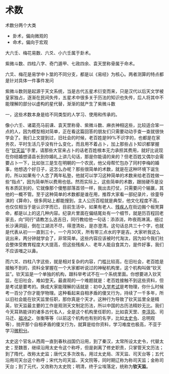 # 术数

术数分两个大类

+ 卦术，偏向微观的
+ 命术，偏向于宏观

大六壬、梅花易数、六爻、小六壬属于卦术。

紫微斗数、四柱八字、奇门遁甲、七政四余、袁天罡称骨属于命术。



六爻、梅花是易学中卜筮的不同分支，都是以《易经》为核心。两者测算的特点都是针对具体一件事件发问



紫微斗数则是起源于天文系统，当是古代五星术衍变而来，只是汉代以后天文学被皇家独占，逐渐在民间失传，五星术中很多关于历法的知识也失传，后人将其中不能理解的部分以虚构的星代替，渐渐的就产生了紫微斗数





一，这些术数本身是给不同类型的人学习、使用和传承的。

像小六壬、诸葛亮马前课、袁天罡称骨、紫微斗数、麻衣神相这些，比较适合笨一点的人，因为模型相对简单，正在看这篇回答的朋友们只需要动动手查一查就很快学会了。我们上文提到过，旧社会的时候，老百姓是99%不识字的，也都是在家务农，平时生活几乎没有什么变化，而且用不着占卜，加上那些占卜知识都掌握在“[钦天监](https://www.zhihu.com/search?q=钦天监&search_source=Entity&hybrid_search_source=Entity&hybrid_search_extra={"sourceType"%3A"answer"%2C"sourceId"%3A2770477487})”手里，请那些大官来占卜的话老百姓根本无力承担其费用，就好比说现在你结婚想请县长到你婚礼上讲几句话，那是你能请的来的？但老百姓又偶尔会需要占卜一下，比如张三是生在明朝的一个农民，他父母帮忙包办了同村李梅的婚事，他想选个好日子，这怎么办呢？那些很简单的术数，就是在这种环境下诞生的，所以如果有个人念了两年私塾，他就可以学习这种简单的术数来给老百姓做一些“指点”，因为简单所以费用也低。然而实际上，这些简单的术数，跟抛硬币是没有本质区别的，它就像那个傻憨部落首领一样，我出去打仗，只需要问个输赢，其他的一概不管。至于这种简单的术数都是谁在用，推荐大家看一部纪录片，徐童导演的《算命》，很多网站上都能搜到，主人公历百程就是典型，他文化程度不高，也仅仅相当于是认识字而已，目前生活中，如果有老人、[残疾人](https://www.zhihu.com/search?q=残疾人&search_source=Entity&hybrid_search_source=Entity&hybrid_search_extra={"sourceType"%3A"answer"%2C"sourceId"%3A2770477487})在街边搬个板凳算命，都是以上的这几种内容。纪录片里面在偏结尾处有一个细节，就是历百程回老家去，向“同行”请教怎么选吉日，同行教给他一句话：添添消，昨夜雨淋漓，细过长沙满洞庭，倒在江湖流不尽，得澄清处，是亦澄清。这句话总共三十个字，也就是代表从初一一直到三十，一个月30天，所有带三点水的字是吉。大家听我这么说出来，两分钟就学会了，非常简单。这些内容应该被时代淘汰，因为如今我们社会整体受教育程度大大提高，但这些残疾人、老年人能自食其力，是件好事，我们不应该嗤之以鼻。

而六爻、四柱八字这些，就是相对复杂的内容，门槛比较高，在旧社会，老百姓是接触不到的，资料全掌握在一个大家都听说过的神秘机构里，这个机构叫做“钦天监”。钦天监是一个单独的机构，跟科举考试不在一个系统里面。你想要进入钦天监，在旧社会，难如登天。最直观的一个难题就是：老百姓接触不到这些资料，但是考试是要考的。换成大家能理解的话就是：初中[入学考试](https://www.zhihu.com/search?q=入学考试&search_source=Entity&hybrid_search_source=Entity&hybrid_search_extra={"sourceType"%3A"answer"%2C"sourceId"%3A2770477487})是考物理，你什么时候考一百分了你才能学物理。这种看起来自相矛盾的傻叉行为，持续了一千多年，所以旧社会能在钦天监里任职，那你真是个天才。这种行为导致了钦天监里全是精英，钦天监最主要的工作是观测天文制定历法，所以中国的古历法精妙无比。我们今天耳熟能详的诸多古代名人，全是这个机构里任职的，比如袁天罡、[李淳风](https://www.zhihu.com/search?q=李淳风&search_source=Entity&hybrid_search_source=Entity&hybrid_search_extra={"sourceType"%3A"answer"%2C"sourceId"%3A2770477487})、司马迁、[祖冲之](https://www.zhihu.com/search?q=祖冲之&search_source=Entity&hybrid_search_source=Entity&hybrid_search_extra={"sourceType"%3A"answer"%2C"sourceId"%3A2770477487})、张衡等等（以前这个机构也有别的名字，比如[太史令](https://www.zhihu.com/search?q=太史令&search_source=Entity&hybrid_search_source=Entity&hybrid_search_extra={"sourceType"%3A"answer"%2C"sourceId"%3A2770477487})、总明观等），抛开那个自相矛盾的傻叉行为，就算是给你资料，学习难度也极高，不亚于学习[微积分](https://www.zhihu.com/search?q=微积分&search_source=Entity&hybrid_search_source=Entity&hybrid_search_extra={"sourceType"%3A"answer"%2C"sourceId"%3A2770477487})。





太史这个官名从西周一直到春秋战国仍沿用，到了秦汉，太常所设太史令，代替太史；至魏晋，继续沿用太史令这个称呼，但是剥离了修史职责，只掌管天文历法；到了隋代，改称太史监；唐代又多次改名，用过太史局、浑天监、司天台等；五代沿用司天台这个称呼；宋代为司天监、天文院等，同时期辽称为称司天监；金称司天台；到了元代，又改称为太史院；明清，终于尘埃落定，统称为**钦天监**。